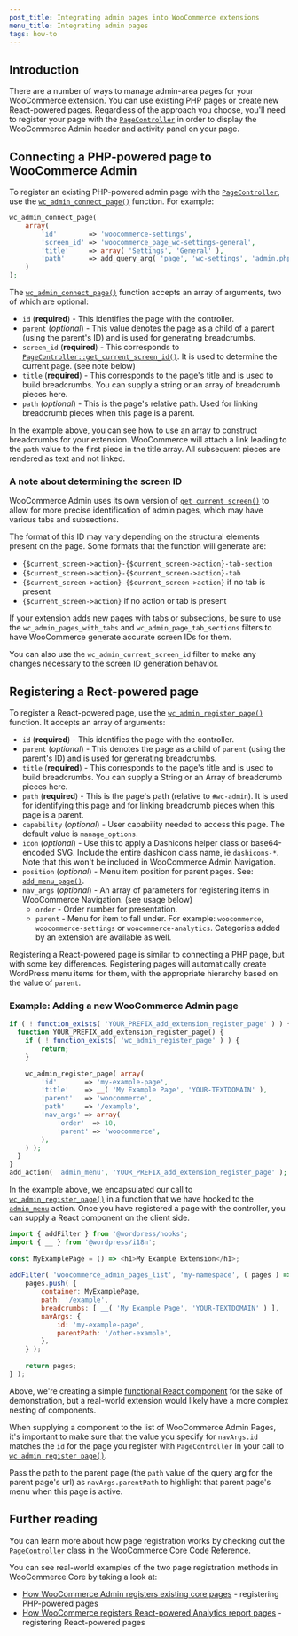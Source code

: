 ```yaml
---
post_title: Integrating admin pages into WooCommerce extensions
menu_title: Integrating admin pages
tags: how-to
---
```


## Introduction

There are a number of ways to manage admin-area pages for your WooCommerce extension. You can use existing PHP pages or create new React-powered pages. Regardless of the approach you choose, you'll need to register your page with the [`PageController`](https://woocommerce.github.io/code-reference/classes/Automattic-WooCommerce-Admin-PageController.html) in order to display the WooCommerce Admin header and activity panel on your page.

## Connecting a PHP-powered page to WooCommerce Admin

To register an existing PHP-powered admin page with the [`PageController`](https://woocommerce.github.io/code-reference/classes/Automattic-WooCommerce-Admin-PageController.html), use the [`wc_admin_connect_page()`](https://woocommerce.github.io/code-reference/namespaces/default.html#function_wc_admin_connect_page) function. For example:

```php
wc_admin_connect_page(
    array(
        'id'        => 'woocommerce-settings',
        'screen_id' => 'woocommerce_page_wc-settings-general',
        'title'     => array( 'Settings', 'General' ),
        'path'      => add_query_arg( 'page', 'wc-settings', 'admin.php' ),
    )
);
```

The [`wc_admin_connect_page()`](https://woocommerce.github.io/code-reference/namespaces/default.html#function_wc_admin_connect_page) function accepts an array of arguments, two of which are optional:

* `id` (**required**) - This identifies the page with the controller.
* `parent` (_optional_) - This value denotes the page as a child of a parent (using the parent's ID) and is used for generating breadcrumbs.
* `screen_id` (**required**) - This corresponds to [`PageController::get_current_screen_id()`](https://woocommerce.github.io/code-reference/classes/Automattic-WooCommerce-Admin-PageController.html#method_get_current_screen_id). It is used to determine the current page. (see note below)
* `title` (**required**) - This corresponds to the page's title and is used to build breadcrumbs. You can supply a string or an array of breadcrumb pieces here.
* `path` (_optional_) - This is the page's relative path. Used for linking breadcrumb pieces when this page is a parent.

In the example above, you can see how to use an array to construct breadcrumbs for your extension. WooCommerce will attach a link leading to the `path` value to the first piece in the title array. All subsequent pieces are rendered as text and not linked.

### A note about determining the screen ID

WooCommerce Admin uses its own version of [`get_current_screen()`](https://developer.wordpress.org/reference/functions/get_current_screen/) to allow for more precise identification of admin pages, which may have various tabs and subsections.

The format of this ID may vary depending on the structural elements present on the page. Some formats that the function will generate are:

* `{$current_screen->action}-{$current_screen->action}-tab-section`
* `{$current_screen->action}-{$current_screen->action}-tab`
* `{$current_screen->action}-{$current_screen->action}` if no tab is present
* `{$current_screen->action}` if no action or tab is present

If your extension adds new pages with tabs or subsections, be sure to use the `wc_admin_pages_with_tabs` and `wc_admin_page_tab_sections` filters to have WooCommerce generate accurate screen IDs for them.

You can also use the `wc_admin_current_screen_id` filter to make any changes necessary to the screen ID generation behavior.

## Registering a Rect-powered page

To register a React-powered page, use the [`wc_admin_register_page()`](https://woocommerce.github.io/code-reference/namespaces/default.html#function_wc_admin_register_page) function. It accepts an array of arguments:

* `id` (**required**) - This identifies the page with the controller.
* `parent` (_optional_) - This denotes the page as a child of `parent` (using the parent's ID) and is used for generating breadcrumbs.
* `title` (**required**) - This corresponds to the page's title and is used to build breadcrumbs. You can supply a String or an Array of breadcrumb pieces here.
* `path` (**required**) - This is the page's path (relative to `#wc-admin`). It is used for identifying this page and for linking breadcrumb pieces when this page is a parent.
* `capability` (_optional_) - User capability needed to access this page. The default value is `manage_options`.
* `icon` (_optional_) - Use this to apply a Dashicons helper class or base64-encoded SVG. Include the entire dashicon class name, ie `dashicons-*`. Note that this won't be included in WooCommerce Admin Navigation.
* `position` (_optional_) - Menu item position for parent pages. See: [`add_menu_page()`](https://developer.wordpress.org/reference/functions/add_menu_page/).
* `nav_args` (_optional_) - An array of parameters for registering items in WooCommerce Navigation. (see usage below)
    * `order` - Order number for presentation.
    * `parent` - Menu for item to fall under. For example: `woocommerce`, `woocommerce-settings` or `woocommerce-analytics`. Categories added by an extension are available as well.

Registering a React-powered page is similar to connecting a PHP page, but with some key differences. Registering pages will automatically create WordPress menu items for them, with the appropriate hierarchy based on the value of `parent`.

### Example: Adding a new WooCommerce Admin page

```php
if ( ! function_exists( 'YOUR_PREFIX_add_extension_register_page' ) ) {
  function YOUR_PREFIX_add_extension_register_page() {
    if ( ! function_exists( 'wc_admin_register_page' ) ) {
        return;
    }
 
    wc_admin_register_page( array(
        'id'       => 'my-example-page',
        'title'    => __( 'My Example Page', 'YOUR-TEXTDOMAIN' ),
        'parent'   => 'woocommerce',
        'path'     => '/example',
        'nav_args' => array(
            'order'  => 10,
            'parent' => 'woocommerce',
        ),
    ) );
  }
}
add_action( 'admin_menu', 'YOUR_PREFIX_add_extension_register_page' );
```

In the example above, we encapsulated our call to [`wc_admin_register_page()`](https://woocommerce.github.io/code-reference/namespaces/default.html#function_wc_admin_register_page) in a function that we have hooked to the [`admin_menu`](https://developer.wordpress.org/reference/hooks/admin_menu/) action. Once you have registered a page with the controller, you can supply a React component on the client side.

```js
import { addFilter } from '@wordpress/hooks';
import { __ } from '@wordpress/i18n';
 
const MyExamplePage = () => <h1>My Example Extension</h1>;
 
addFilter( 'woocommerce_admin_pages_list', 'my-namespace', ( pages ) => {
    pages.push( {
        container: MyExamplePage,
        path: '/example',
        breadcrumbs: [ __( 'My Example Page', 'YOUR-TEXTDOMAIN' ) ],
        navArgs: {
            id: 'my-example-page',
            parentPath: '/other-example',
        },
    } );
 
    return pages;
} );
```

Above, we're creating a simple [functional React component](https://reactjs.org/docs/components-and-props.html#function-and-class-components) for the sake of demonstration, but a real-world extension would likely have a more complex nesting of components.

When supplying a component to the list of WooCommerce Admin Pages, it's important to make sure that the value you specify for `navArgs.id` matches the `id` for the page you register with `PageController` in your call to [`wc_admin_register_page()`](https://woocommerce.github.io/code-reference/namespaces/default.html#function_wc_admin_register_page).

Pass the path to the parent page (the `path` value of the query arg for the parent page's url) as `navArgs.parentPath` to highlight that parent page's menu when this page is active.

## Further reading

You can learn more about how page registration works by checking out the [`PageController`](https://woocommerce.github.io/code-reference/classes/Automattic-WooCommerce-Admin-PageController.html) class in the WooCommerce Core Code Reference.

You can see real-world examples of the two page registration methods in WooCommerce Core by taking a look at:

* [How WooCommerce Admin registers existing core pages](https://github.com/woocommerce/woocommerce/blob/trunk/plugins/woocommerce/includes/react-admin/connect-existing-pages.php) - registering PHP-powered pages
* [How WooCommerce registers React-powered Analytics report pages](https://github.com/woocommerce/woocommerce/blob/trunk/plugins/woocommerce/src/Internal/Admin/Analytics.php) - registering React-powered pages
